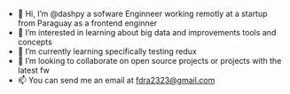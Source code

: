 - 👋 Hi, I’m @dashpy a sofware Enginneer working remotly at a startup from Paraguay as a frontend enginner
- 👀 I’m interested in learning about big data and improvements tools and concepts
- 🌱 I’m currently learning specifically testing redux 
- 💞️ I’m looking to collaborate on open source projects or projects with the latest fw
- 📫 You can send me an email at fdra2323@gmail.com

<!---
dashpy/dashpy is a ✨ special ✨ repository because its `README.md` (this file) appears on your GitHub profile.
You can click the Preview link to take a look at your changes.
--->
